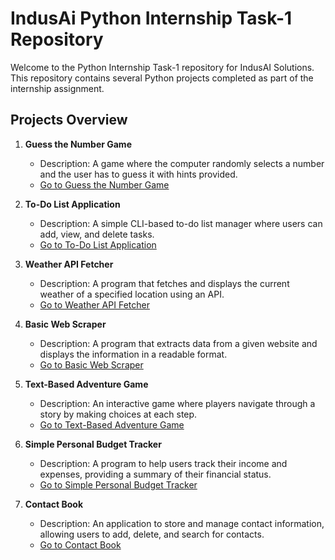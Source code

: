 # IndusAi Python Internship Task-1 Repository

Welcome to the Python Internship Task-1 repository for IndusAI Solutions. This repository contains several Python projects completed as part of the internship assignment.

## Projects Overview

1. **Guess the Number Game**
   - Description: A game where the computer randomly selects a number and the user has to guess it with hints provided.
   - [Go to Guess the Number Game](/guessTheNumber)

2. **To-Do List Application**
   - Description: A simple CLI-based to-do list manager where users can add, view, and delete tasks.
   - [Go to To-Do List Application](/ToDo)

3. **Weather API Fetcher**
   - Description: A program that fetches and displays the current weather of a specified location using an API.
   - [Go to Weather API Fetcher](/WeatherAPI_Fetcher)

4. **Basic Web Scraper**
   - Description: A program that extracts data from a given website and displays the information in a readable format.
   - [Go to Basic Web Scraper](#basic-web-scraper)

5. **Text-Based Adventure Game**
   - Description: An interactive game where players navigate through a story by making choices at each step.
   - [Go to Text-Based Adventure Game](#text-based-adventure-game)

6. **Simple Personal Budget Tracker**
   - Description: A program to help users track their income and expenses, providing a summary of their financial status.
   - [Go to Simple Personal Budget Tracker](#simple-personal-budget-tracker)

7. **Contact Book**
   - Description: An application to store and manage contact information, allowing users to add, delete, and search for contacts.
   - [Go to Contact Book](/ContactBook)
